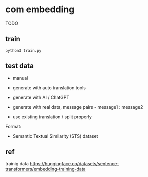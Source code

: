 # com embedding 

TODO
## train
    python3 train.py


## test data

- manual
- generate with auto translation tools
- generate with AI / ChatGPT

- generate with real data, message pairs - message1 : message2  
- use existing translation / split properly


Format:
* Semantic Textual Similarity (STS) dataset

## ref

trainig data
https://huggingface.co/datasets/sentence-transformers/embedding-training-data
